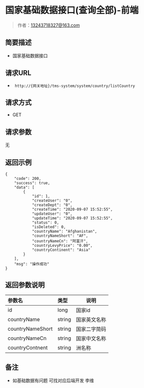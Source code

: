 # 国家基础数据接口(查询全部)-前端

> 作者：13243718327@163.com

## 简要描述

- 国家基础数据接口 

## 请求URL
- ` http://{网关地址}/tms-system/system/country/listCountry`
  
## 请求方式
- GET 

## 请求参数
无

## 返回示例 

``` 
{
    "code": 200,
    "success": true,
    "data": [
        {
            "id": 1,
            "createUser": "0",
            "createDept": "0",
            "createTime": "2020-09-07 15:52:55",
            "updateUser": "0",
            "updateTime": "2020-09-07 15:52:55",
            "status": 0,
            "isDeleted": 0,
            "countryName": "Afghanistan",
            "countryNameShort": "AF",
            "countryNameCn": "阿富汗",
            "countryLevyPrice": "0.00",
            "countryContinent": "Asia"
        }
    ],
    "msg": "操作成功"
}
```

## 返回参数说明 

|参数名|类型|说明|
|:-----  |:-----|-----                           |
|id |long   |国家id|
|countryName|string|国家英文名称|
|countryNameShort|string|国家二字简码|
|countryNameCn|string|国家中文名称|
|countryContnent|string|洲名称|

## 备注 

- 如基础数据有问题  可找对应后端开发 李维
